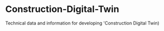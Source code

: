 # Construction-Digital-Twin
Technical data and information for developing 'Construction Digital Twin)
